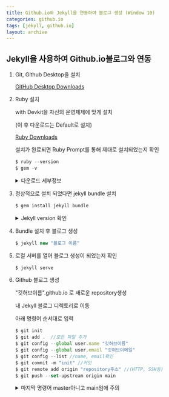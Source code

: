 ```yaml
---
title: Github.io와 Jekyll을 연동하여 블로그 생성 (Window 10)
categories: github.io
tags: [jekyll, github.io]
layout: archive
---
```


## Jekyll을 사용하여 Github.io블로그와 연동
1. Git, Github Desktop을 설치
    
    <a href="https://desktop.github.com/" class="btn btn--primary">GitHub Desktop Downloads</a>

2. Ruby 설치

    with Devkit을 자신의 운영체제에 맞게 설치

    (이 후 다운로드는 Default로 설치)

    <a href="https://rubyinstaller.org/downloads/" class="btn btn--primary">Ruby Downloads</a>

    설치가 완료되면 Ruby Prompt를 통해 제대로 설치되었는지 확인

    ```jsx
    $ ruby --version
    $ gem -v
    ```
    <details>
    <summary>다운로드 세부정보</summary>
        {% include figure image_path="/assets/images/ruby2.png" %}
        1,2,3을 순서대로 설치한다.
        {% include figure image_path="/assets/images/ruby3.png" %}
        설치가 잘 되었는지 확인
    </details>

3. 정상적으로 설치 되었다면 jekyll bundle 설치

    ```jsx
    $ gem install jekyll bundle
    ```
    <details>
    <summary>Jekyll version 확인</summary>
        <img src="/assets/images/jekyll1.png">
        {% include figure image_path="/assets/images/jekyll1.png" %}
    </details>

4. Bundle 설치 후 블로그 생성

    ```jsx
    $ jekyll new "블로그 이름"
    ```

5. 로컬 서버를 열어 블로그 생성이 되었는지 확인

    ```jsx
    $ jekyll serve
    ```

6. Github 블로그 생성

    "깃허브이름".github.io 로 새로운 repository생성

    내 Jekyll 블로그 디렉토리로 이동

    아래 명령어 순서대로 입력

    ```jsx
    $ git init
    $ git add .  //모든 파일 추가
    $ git config --global user.name "깃허브이름"
    $ git config --global user.email "깃허브이메일"
    $ git config --list //name, email확인
    $ git commit -m "init" //커밋
    $ git remote add origin "repository주소" //(HTTP, SSH등)
    $ git push --set-upstream origin main
    ```

    <details>
    <summary>마지막 명령어 master아니고 main임에 주의</summary>
        기존에는 master였지만, master/slave 등 단어의 부적절함 때문에 main으로 기본 branch가 변경됨
        <br>        
        ** master로 작성 시 새로운 master branch가 생성되므로 주의
    </details>
